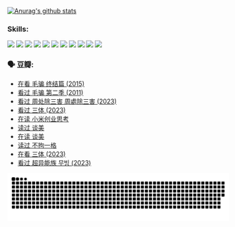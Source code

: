 
[![Anurag's github stats](https://github-readme-stats.vercel.app/api?username=w940853815)](https://github.com/anuraghazra/github-readme-stats)

### Skills:

<code><img height="32" src="https://cdn.jsdelivr.net/npm/simple-icons@v5/icons/python.svg"></code>
<code><img height="32" src="https://cdn.jsdelivr.net/npm/simple-icons@v5/icons/javascript.svg"></code>
<code><img height="32" src="https://cdn.jsdelivr.net/npm/simple-icons@v5/icons/django.svg"></code>
<code><img height="32" src="https://cdn.jsdelivr.net/npm/simple-icons@v5/icons/flask.svg"></code>
<code><img height="32" src="https://cdn.jsdelivr.net/npm/simple-icons@v5/icons/vuetify.svg"></code>
<code><img height="32" src="https://cdn.jsdelivr.net/npm/simple-icons@v5/icons/git.svg"></code>
<code><img height="32" src="https://cdn.jsdelivr.net/npm/simple-icons@v5/icons/docker.svg"></code>
<code><img height="32" src="https://cdn.jsdelivr.net/npm/simple-icons@v5/icons/postgresql.svg"></code>
<code><img height="32" src="https://cdn.jsdelivr.net/npm/simple-icons@v5/icons/elasticsearch.svg"></code>
<code><img height="32" src="https://cdn.jsdelivr.net/npm/simple-icons@v5/icons/macos.svg"></code>
<code><img height="32" src="https://cdn.jsdelivr.net/npm/simple-icons@v5/icons/linux.svg"></code>

### 🗣 豆瓣:

<!-- DOUBAN-ACTIVITIES:START -->
- [在看 毛骗 终结篇‎ (2015)](https://www.douban.com/people/136069238/status/4581971924/?_i=13996807)
- [看过 毛骗 第二季‎ (2011)](https://www.douban.com/people/136069238/status/4581971810/?_i=13996807)
- [看过 周处除三害 周處除三害‎ (2023)](https://www.douban.com/people/136069238/status/4575646701/?_i=13996807)
- [看过 三体‎ (2023)](https://www.douban.com/people/136069238/status/4574263039/?_i=13996807)
- [在读 小米创业思考](https://www.douban.com/people/136069238/status/4572047905/?_i=13996807)
- [读过 谈美](https://www.douban.com/people/136069238/status/4572047629/?_i=13996807)
- [在读 谈美](https://www.douban.com/people/136069238/status/4560861771/?_i=13996807)
- [读过 不拘一格](https://www.douban.com/people/136069238/status/4560861445/?_i=13996807)
- [在看 三体‎ (2023)](https://www.douban.com/people/136069238/status/4558185093/?_i=13996807)
- [看过 超异能族 무빙‎ (2023)](https://www.douban.com/people/136069238/status/4556824186/?_i=13996807)
<!-- DOUBAN-ACTIVITIES:END -->


![Snake animation](https://raw.githubusercontent.com/w940853815/w940853815/output/github-contribution-grid-snake.svg)

<!--
**w940853815/w940853815** is a ✨ _special_ ✨ repository because its `README.md` (this file) appears on your GitHub profile.

Here are some ideas to get you started:

- 🔭 I’m currently working on ...
- 🌱 I’m currently learning ...
- 👯 I’m looking to collaborate on ...
- 🤔 I’m looking for help with ...
- 💬 Ask me about ...
- 📫 How to reach me: ...
- 😄 Pronouns: ...
- ⚡ Fun fact: ...
-->
